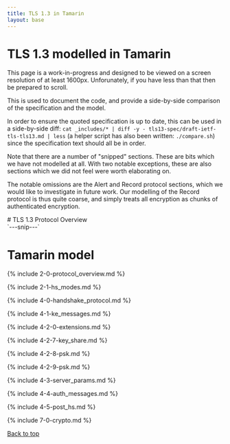 ```yaml
---
title: TLS 1.3 in Tamarin
layout: base
---
```


# TLS 1.3 modelled in Tamarin

This page is a work-in-progress and designed to be viewed on a screen resolution of
at least 1600px. Unforunately, if you have less than that then be prepared to scroll.

This is used to document the code, and provide a side-by-side comparison of the
specification and the model.

In order to ensure the quoted specification is up to date, this can be used in a
side-by-side diff: `cat _includes/* | diff -y - tls13-spec/draft-ietf-tls-tls13.md | less`
(a helper script has also been written: `./compare.sh`)
since the specification text should all be in order.

Note that there are a number of "snipped" sections. These are bits which we
have not modelled at all. With two notable exceptions, these are also sections
which we did not feel were worth elaborating on.

The notable omissions are the Alert and Record protocol sections, which we would
like to investigate in future work. Our modelling of the Record protocol is thus
quite coarse, and simply treats all encryption as chunks of authenticated
encryption.

<div class="row">
<div class="col1">
# TLS 1.3 Protocol Overview
<br>
`---snip---`

<!-- 
TODO: make this text visible via tooltip or similar.

The cryptographic parameters of the session state are produced by the
TLS handshake protocol, which a TLS client and server use when first
communicating to agree on a protocol version, select cryptographic
algorithms, optionally authenticate each other, and establish shared
secret keying material. Once the handshake is complete, the peers
use the established keys to protect application layer traffic.

A failure of the handshake or other protocol error triggers the
termination of the connection, optionally preceded by an alert message
({{alert-protocol}}).
 -->
</div>
<div class="col2">

# Tamarin model

</div>
</div>

{% include 2-0-protocol_overview.md %}

{% include 2-1-hs_modes.md %}

{% include 4-0-handshake_protocol.md %}

{% include 4-1-ke_messages.md %}

{% include 4-2-0-extensions.md %}

{% include 4-2-7-key_share.md %}

{% include 4-2-8-psk.md %}

{% include 4-2-9-psk.md %}

{% include 4-3-server_params.md %}

{% include 4-4-auth_messages.md %}

{% include 4-5-post_hs.md %}

{% include 7-0-crypto.md %}

<div class="row">
<div class="col1">
</div>
<div class="col2">
</div>
</div>

<div class="row">
<div class="col1">
</div>
<div class="col2">
</div>
</div>

[Back to top](#tls-13-modelled-in-tamarin)

<!-- 
# Conclusion


[example link][link-name]

[link-name]: http://example.com -->